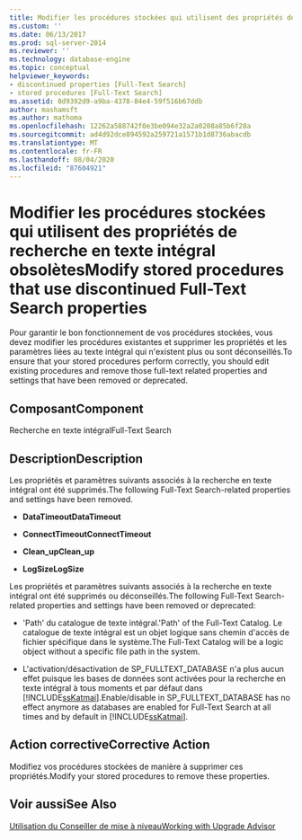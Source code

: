 ```yaml
---
title: Modifier les procédures stockées qui utilisent des propriétés de recherche en texte intégral supprimées | Microsoft Docs
ms.custom: ''
ms.date: 06/13/2017
ms.prod: sql-server-2014
ms.reviewer: ''
ms.technology: database-engine
ms.topic: conceptual
helpviewer_keywords:
- discontinued properties [Full-Text Search]
- stored procedures [Full-Text Search]
ms.assetid: 8d9392d9-a9ba-4378-84e4-59f516b67ddb
author: mashamsft
ms.author: mathoma
ms.openlocfilehash: 12262a588742f0e3be094e32a2a0208a85b6f28a
ms.sourcegitcommit: ad4d92dce894592a259721a1571b1d8736abacdb
ms.translationtype: MT
ms.contentlocale: fr-FR
ms.lasthandoff: 08/04/2020
ms.locfileid: "87604921"
---
```

# <a name="modify-stored-procedures-that-use-discontinued-full-text-search-properties"></a><span data-ttu-id="9be3c-102">Modifier les procédures stockées qui utilisent des propriétés de recherche en texte intégral obsolètes</span><span class="sxs-lookup"><span data-stu-id="9be3c-102">Modify stored procedures that use discontinued Full-Text Search properties</span></span>
  <span data-ttu-id="9be3c-103">Pour garantir le bon fonctionnement de vos procédures stockées, vous devez modifier les procédures existantes et supprimer les propriétés et les paramètres liées au texte intégral qui n'existent plus ou sont déconseillés.</span><span class="sxs-lookup"><span data-stu-id="9be3c-103">To ensure that your stored procedures perform correctly, you should edit existing procedures and remove those full-text related properties and settings that have been removed or deprecated.</span></span>  
  
## <a name="component"></a><span data-ttu-id="9be3c-104">Composant</span><span class="sxs-lookup"><span data-stu-id="9be3c-104">Component</span></span>  
 <span data-ttu-id="9be3c-105">Recherche en texte intégral</span><span class="sxs-lookup"><span data-stu-id="9be3c-105">Full-Text Search</span></span>  
  
## <a name="description"></a><span data-ttu-id="9be3c-106">Description</span><span class="sxs-lookup"><span data-stu-id="9be3c-106">Description</span></span>  
 <span data-ttu-id="9be3c-107">Les propriétés et paramètres suivants associés à la recherche en texte intégral ont été supprimés.</span><span class="sxs-lookup"><span data-stu-id="9be3c-107">The following Full-Text Search-related properties and settings have been removed.</span></span>  
  
-   <span data-ttu-id="9be3c-108">**DataTimeout**</span><span class="sxs-lookup"><span data-stu-id="9be3c-108">**DataTimeout**</span></span>  
  
-   <span data-ttu-id="9be3c-109">**ConnectTimeout**</span><span class="sxs-lookup"><span data-stu-id="9be3c-109">**ConnectTimeout**</span></span>  
  
-   <span data-ttu-id="9be3c-110">**Clean_up**</span><span class="sxs-lookup"><span data-stu-id="9be3c-110">**Clean_up**</span></span>  
  
-   <span data-ttu-id="9be3c-111">**LogSize**</span><span class="sxs-lookup"><span data-stu-id="9be3c-111">**LogSize**</span></span>  
  
 <span data-ttu-id="9be3c-112">Les propriétés et paramètres suivants associés à la recherche en texte intégral ont été supprimés ou déconseillés.</span><span class="sxs-lookup"><span data-stu-id="9be3c-112">The following Full-Text Search-related properties and settings have been removed or deprecated:</span></span>  
  
-   <span data-ttu-id="9be3c-113">'Path' du catalogue de texte intégral.</span><span class="sxs-lookup"><span data-stu-id="9be3c-113">'Path' of the Full-Text Catalog.</span></span> <span data-ttu-id="9be3c-114">Le catalogue de texte intégral est un objet logique sans chemin d'accès de fichier spécifique dans le système.</span><span class="sxs-lookup"><span data-stu-id="9be3c-114">The Full-Text Catalog will be a logic object without a specific file path in the system.</span></span>  
  
-   <span data-ttu-id="9be3c-115">L'activation/désactivation de SP_FULLTEXT_DATABASE n'a plus aucun effet puisque les bases de données sont activées pour la recherche en texte intégral à tous moments et par défaut dans [!INCLUDE[ssKatmai](../../includes/sskatmai-md.md)].</span><span class="sxs-lookup"><span data-stu-id="9be3c-115">Enable/disable in SP_FULLTEXT_DATABASE has no effect anymore as databases are enabled for Full-Text Search at all times and by default in [!INCLUDE[ssKatmai](../../includes/sskatmai-md.md)].</span></span>  
  
## <a name="corrective-action"></a><span data-ttu-id="9be3c-116">Action corrective</span><span class="sxs-lookup"><span data-stu-id="9be3c-116">Corrective Action</span></span>  
 <span data-ttu-id="9be3c-117">Modifiez vos procédures stockées de manière à supprimer ces propriétés.</span><span class="sxs-lookup"><span data-stu-id="9be3c-117">Modify your stored procedures to remove these properties.</span></span>  
  
## <a name="see-also"></a><span data-ttu-id="9be3c-118">Voir aussi</span><span class="sxs-lookup"><span data-stu-id="9be3c-118">See Also</span></span>  
 [<span data-ttu-id="9be3c-119">Utilisation du Conseiller de mise à niveau</span><span class="sxs-lookup"><span data-stu-id="9be3c-119">Working with Upgrade Advisor</span></span>](../../../2014/sql-server/install/working-with-upgrade-advisor.md)  
  
  
